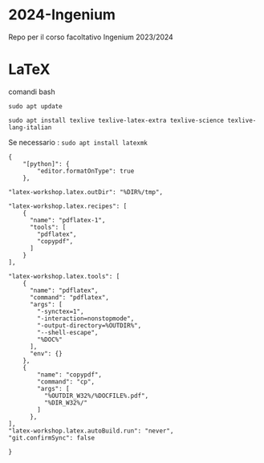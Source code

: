 # 2024-Ingenium
Repo per il corso facoltativo Ingenium 2023/2024



# LaTeX
comandi bash

`sudo apt update`

`sudo apt install texlive texlive-latex-extra texlive-science texlive-lang-italian`

Se necessario : `sudo apt install latexmk`


```
{
    "[python]": {
        "editor.formatOnType": true
    },

"latex-workshop.latex.outDir": "%DIR%/tmp",

"latex-workshop.latex.recipes": [
    {
      "name": "pdflatex-1",
      "tools": [
        "pdflatex",
        "copypdf",
      ]
    }
],

"latex-workshop.latex.tools": [
    {
      "name": "pdflatex",
      "command": "pdflatex",
      "args": [
        "-synctex=1",
        "-interaction=nonstopmode",
        "-output-directory=%OUTDIR%",
        "--shell-escape",
        "%DOC%"
      ],
      "env": {}
    },
    {
        "name": "copypdf",
        "command": "cp",
        "args": [
          "%OUTDIR_W32%/%DOCFILE%.pdf",
          "%DIR_W32%/"
        ]
      },
],
"latex-workshop.latex.autoBuild.run": "never",
"git.confirmSync": false

}



```

